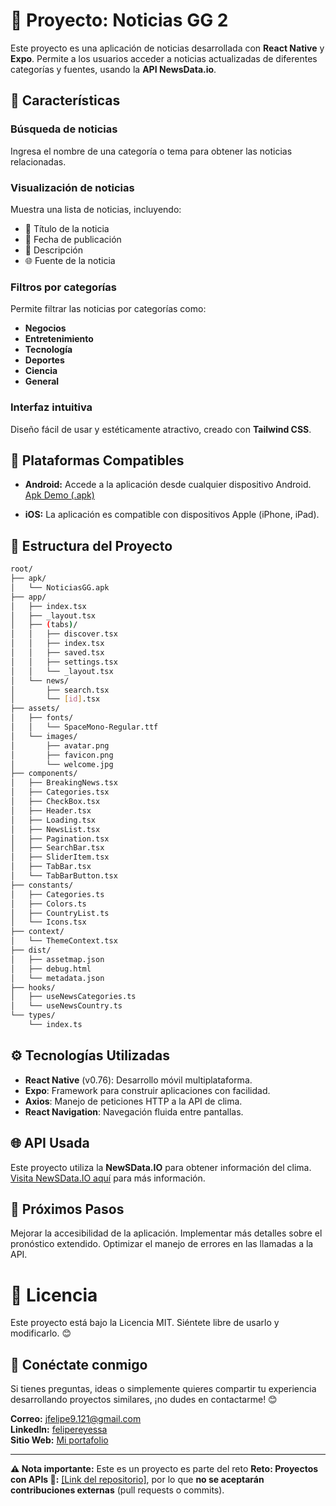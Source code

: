 # 📰 Proyecto: Noticias GG 2

Este proyecto es una aplicación de noticias desarrollada con **React Native** y **Expo**. Permite a los usuarios acceder a noticias actualizadas de diferentes categorías y fuentes, usando la **API NewsData.io**.

## 📱 Características

### **Búsqueda de noticias**
Ingresa el nombre de una categoría o tema para obtener las noticias relacionadas.

### **Visualización de noticias**
Muestra una lista de noticias, incluyendo:
- 📰 Título de la noticia
- 📅 Fecha de publicación
- 📰 Descripción
- 🌐 Fuente de la noticia

### **Filtros por categorías**
Permite filtrar las noticias por categorías como:
- **Negocios**
- **Entretenimiento**
- **Tecnología**
- **Deportes**
- **Ciencia**
- **General**

### **Interfaz intuitiva**
Diseño fácil de usar y estéticamente atractivo, creado con **Tailwind CSS**.

## 📱 Plataformas Compatibles

- **Android:** Accede a la aplicación desde cualquier dispositivo Android.  
  [Apk Demo (.apk)](https://github.com/felipesanchez-dev/app-noticias/blob/main/apk/NoticiasGG.apk?raw=true)

- **iOS:** La aplicación es compatible con dispositivos Apple (iPhone, iPad).

## 📂 Estructura del Proyecto

```bash
root/
├── apk/
│   └── NoticiasGG.apk 
├── app/
│   ├── index.tsx
│   ├── _layout.tsx
│   ├── (tabs)/
│   │   ├── discover.tsx
│   │   ├── index.tsx
│   │   ├── saved.tsx
│   │   ├── settings.tsx
│   │   └── _layout.tsx
│   └── news/
│       ├── search.tsx
│       └── [id].tsx
├── assets/
│   ├── fonts/
│   │   └── SpaceMono-Regular.ttf
│   └── images/
│       ├── avatar.png
│       ├── favicon.png
│       └── welcome.jpg
├── components/
│   ├── BreakingNews.tsx
│   ├── Categories.tsx
│   ├── CheckBox.tsx
│   ├── Header.tsx
│   ├── Loading.tsx
│   ├── NewsList.tsx
│   ├── Pagination.tsx
│   ├── SearchBar.tsx
│   ├── SliderItem.tsx
│   ├── TabBar.tsx
│   └── TabBarButton.tsx
├── constants/
│   ├── Categories.ts
│   ├── Colors.ts
│   ├── CountryList.ts
│   └── Icons.tsx
├── context/
│   └── ThemeContext.tsx
├── dist/
│   ├── assetmap.json
│   ├── debug.html
│   └── metadata.json
├── hooks/
│   ├── useNewsCategories.ts
│   └── useNewsCountry.ts
└── types/
    └── index.ts
```
## ⚙️ Tecnologías Utilizadas
- **React Native** (v0.76): Desarrollo móvil multiplataforma.
- **Expo**: Framework para construir aplicaciones con facilidad.
- **Axios**: Manejo de peticiones HTTP a la API de clima.
- **React Navigation**: Navegación fluida entre pantallas.
## 🌐 API Usada
Este proyecto utiliza la **NewSData.IO** para obtener información del clima. [Visita NewSData.IO aquí](https://newsdata.io/) para más información.

## 📌 Próximos Pasos
Mejorar la accesibilidad de la aplicación.
Implementar más detalles sobre el pronóstico extendido.
Optimizar el manejo de errores en las llamadas a la API.

# 📄 Licencia
Este proyecto está bajo la Licencia MIT. Siéntete libre de usarlo y modificarlo. 😊

## **💬 Conéctate conmigo**  

Si tienes preguntas, ideas o simplemente quieres compartir tu experiencia desarrollando proyectos similares, ¡no dudes en contactarme! 😊  

**Correo:** [jfelipe9.121@gmail.com](mailto:jfelipe9.121@gmail.com)  
**LinkedIn:** [felipereyessa](https://www.linkedin.com/in/felipereyessa)  
**Sitio Web:** [Mi portafolio]((https://felipesanchezdev.site))  

--- 
**⚠️ Nota importante:** Este es un proyecto es parte del reto **Reto: Proyectos con APIs 🚀:** [[Link del repositorio]](https://github.com/felipesanchez-dev/RN-15-Projects-APIs-Challenge), por lo que **no se aceptarán contribuciones externas** (pull requests o commits).  
